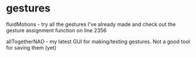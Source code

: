 # gestures

fluidMotions - try all the gestures I've already made and check out the gesture assignment function on line 2356

allTogetherNAO - my latest GUI for making/testing gestures.  Not a good tool for saving them (yet)
